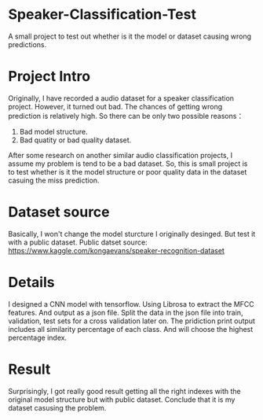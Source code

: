 # Speaker-Classification-Test
A small project to test out whether is it the model or dataset causing wrong predictions.

# Project Intro
Originally, I have recorded a audio dataset for a speaker classification project. However, it turned out bad.
The chances of getting wrong prediction is relatively high. So there can be only two possible reasons：
1. Bad model structure.
2. Bad quatity or bad quality dataset.

After some research on another similar audio classification projects, I assume my problem is tend to be a bad dataset.
So, this is small project is to test whether is it the model structure or poor quality data in the dataset casuing the miss prediction.

# Dataset source
Basically, I won't change the model sturcture I originally desinged. But test it with a public dataset.
Public datset source: https://www.kaggle.com/kongaevans/speaker-recognition-dataset

# Details
I designed a CNN model with tensorflow. Using Librosa to extract the MFCC features. And output as a json file.
Split the data in the json file into train, validation, test sets for a cross validation later on.
The pridiction print output includes all similarity percentage of each class. And will choose the highest percentage index.

# Result
Surprisingly, I got really good result getting all the right indexes with the original model structure but with public dataset.
Conclude that it is my dataset casusing the problem.
